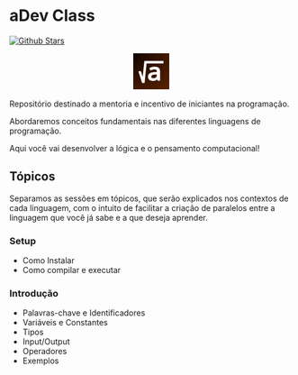 # aDev Class

[![Github Stars](https://img.shields.io/github/stars/aDevGuild/adev-class?color=yellow)](https://github.com/aDevGuild/adev-class/stargazers)

<p align="center">
<img src="./static/img/adev-icon.png" width="64" height="64" />
</p>

Repositório destinado a mentoria e incentivo de iniciantes na programação.

Abordaremos conceitos fundamentais nas diferentes linguagens de programação.

Aqui você vai desenvolver a lógica e o pensamento computacional!

## Tópicos

Separamos as sessões em tópicos, que serão explicados nos contextos de cada linguagem, com o intuito de facilitar
a criação de paralelos entre a linguagem que você já sabe e a que deseja aprender.

### Setup

- Como Instalar
- Como compilar e executar

### Introdução

- Palavras-chave e Identificadores
- Variáveis e Constantes
- Tipos
- Input/Output
- Operadores
- Exemplos
